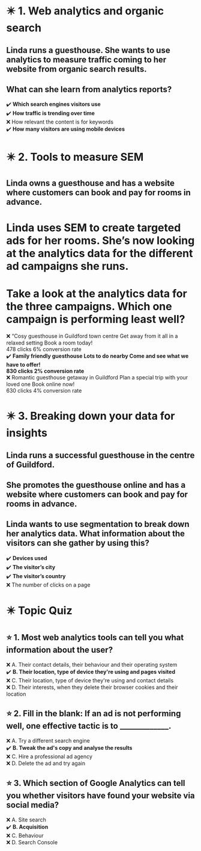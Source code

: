 # :eight_pointed_black_star: 1. Web analytics and organic search

## Linda runs a guesthouse. She wants to use analytics to measure traffic coming to her website from organic search results.

## What can she learn from analytics reports?

:heavy_check_mark: **Which search engines visitors use**\
:heavy_check_mark: **How traffic is trending over time**\
:x: How relevant the content is for keywords\
:heavy_check_mark: **How many visitors are using mobile devices**

# :eight_pointed_black_star: 2. Tools to measure SEM

## Linda owns a guesthouse and has a website where customers can book and pay for rooms in advance.

# Linda uses SEM to create targeted ads for her rooms. She’s now looking at the analytics data for the different ad campaigns she runs.

# Take a look at the analytics data for the three campaigns. Which one campaign is performing least well?

:x: “Cosy guesthouse in Guildford town centre Get away from it all in a relaxed setting Book a room today!\
478 clicks 6% conversion rate\
:heavy_check_mark: **Family friendly guesthouse Lots to do nearby Come and see what we have to offer!**\
**830 clicks 2% conversion rate**\
:x: Romantic guesthouse getaway in Guildford Plan a special trip with your loved one Book online now!\
630 clicks 4% conversion rate

# :eight_pointed_black_star: 3. Breaking down your data for insights

## Linda runs a successful guesthouse in the centre of Guildford.

## She promotes the guesthouse online and has a website where customers can book and pay for rooms in advance.

## Linda wants to use segmentation to break down her analytics data. What information about the visitors can she gather by using this?

:heavy_check_mark: **Devices used**\
:heavy_check_mark: **The visitor’s city**\
:heavy_check_mark: **The visitor’s country**\
:x: The number of clicks on a page

# :eight_pointed_black_star: Topic Quiz

## :star: 1. Most web analytics tools can tell you what information about the user?

:x: A. Their contact details, their behaviour and their operating system\
:heavy_check_mark: **B. Their location, type of device they're using and pages visited**\
:x: C. Their location, type of device they're using and contact details\
:x: D. Their interests, when they delete their browser cookies and their location

## :star: 2. Fill in the blank: If an ad is not performing well, one effective tactic is to _____________.

:x: A. Try a different search engine\
:heavy_check_mark: **B. Tweak the ad's copy and analyse the results**\
:x: C. Hire a professional ad agency\
:x: D. Delete the ad and try again

## :star: 3. Which section of Google Analytics can tell you whether visitors have found your website via social media?

:x: A. Site search\
:heavy_check_mark: **B. Acquisition**\
:x: C. Behaviour\
:x: D. Search Console